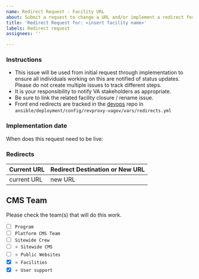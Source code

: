 ```yaml
---
name: Redirect Request - Facility URL
about: Submit a request to change a URL and/or implement a redirect for a URL.
title: 'Redirect Request for: <insert facility name>'
labels: Redirect request
assignees: ''

---
```


### Instructions
- This issue will be used from initial request through implementation to ensure all individuals working on this are notified of status updates.  Please do not create multiple issues to track different steps.
- It is your responsibility to notify VA stakeholders as appropriate.
- Be sure to link the related facility closure / rename issue.
- Front end redirects are tracked in the [devops](https://github.com/department-of-veterans-affairs/devops) repo in `ansible/deployment/config/revproxy-vagov/vars/redirects.yml`

### Implementation date
When does this request need to be live:

### Redirects 
| Current URL  |  Redirect Destination or New URL |
| ---  |  --- |
| current URL | new URL |


## CMS Team
Please check the team(s) that will do this work.

- [ ] `Program`
- [ ] `Platform CMS Team`
- [ ] `Sitewide Crew`
- [ ] `⭐️ Sitewide CMS`
- [ ] `⭐️ Public Websites`
- [x] `⭐️ Facilities`
- [x] `⭐️ User support`
